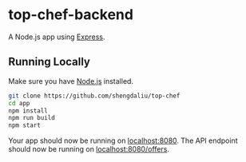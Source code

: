 # top-chef-backend

A Node.js app using [Express](http://expressjs.com/).

## Running Locally

Make sure you have [Node.js](http://nodejs.org/) installed.

```sh
git clone https://github.com/shengdaliu/top-chef
cd app
npm install
npm run build
npm start
```

Your app should now be running on [localhost:8080](http://localhost:8080/).
The API endpoint should now be running on [localhost:8080/offers](http://localhost:8080/offers).